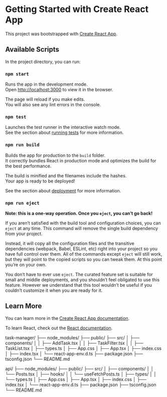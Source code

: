# Getting Started with Create React App

This project was bootstrapped with [Create React App](https://github.com/facebook/create-react-app).

## Available Scripts

In the project directory, you can run:

### `npm start`

Runs the app in the development mode.\
Open [http://localhost:3000](http://localhost:3000) to view it in the browser.

The page will reload if you make edits.\
You will also see any lint errors in the console.

### `npm test`

Launches the test runner in the interactive watch mode.\
See the section about [running tests](https://facebook.github.io/create-react-app/docs/running-tests) for more information.

### `npm run build`

Builds the app for production to the `build` folder.\
It correctly bundles React in production mode and optimizes the build for the best performance.

The build is minified and the filenames include the hashes.\
Your app is ready to be deployed!

See the section about [deployment](https://facebook.github.io/create-react-app/docs/deployment) for more information.

### `npm run eject`

**Note: this is a one-way operation. Once you `eject`, you can’t go back!**

If you aren’t satisfied with the build tool and configuration choices, you can `eject` at any time. This command will remove the single build dependency from your project.

Instead, it will copy all the configuration files and the transitive dependencies (webpack, Babel, ESLint, etc) right into your project so you have full control over them. All of the commands except `eject` will still work, but they will point to the copied scripts so you can tweak them. At this point you’re on your own.

You don’t have to ever use `eject`. The curated feature set is suitable for small and middle deployments, and you shouldn’t feel obligated to use this feature. However we understand that this tool wouldn’t be useful if you couldn’t customize it when you are ready for it.

## Learn More

You can learn more in the [Create React App documentation](https://facebook.github.io/create-react-app/docs/getting-started).

To learn React, check out the [React documentation](https://reactjs.org/).





task-manager/
├── node_modules/
├── public/
├── src/
│   ├── components/
│   │   ├── AddTask.tsx
│   │   ├── TaskFilter.tsx
│   │   ├── TaskList.tsx
│   ├── types.ts
│   ├── App.css
│   ├── App.tsx
│   ├── index.css
│   ├── index.tsx
│   └── react-app-env.d.ts
├── package.json
├── tsconfig.json
└── README.md


api/
├── node_modules/
├── public/
├── src/
│   ├── components/
│   │   └── Posts.tsx
│   ├── hooks/
│   │   └── useFetchPosts.ts
│   ├── types/
│   │   └── types.ts
│   ├── App.css
│   ├── App.tsx
│   ├── index.css
│   ├── index.tsx
│   └── react-app-env.d.ts
├── package.json
├── tsconfig.json
└── README.md


